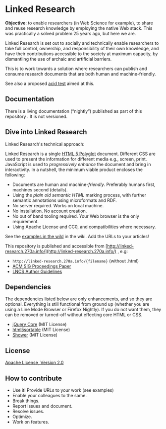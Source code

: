 # Linked Research

**Objective**: to enable researchers (in Web Science for example), to share and
reuse research knowledge by employing the native Web stack. This was
practically a solved problem 25 years ago, but here we are.

Linked Research is set out to socially and technically enable researchers to
take full control, ownership, and responsibility of their own knowledge, and
have their contributions accessible to the society at maximum capacity, by
dismantling the use of archaic and artificial barriers.

This is to work towards a solution where researchers can publish and consume
research documents that are both human and machine-friendly.

See also a proposed [acid test](http://csarven.ca/enabling-accessible-knowledge#acid-test)
aimed at this.

## Documentation
There is a living documentation (“nightly”) published as part of this repository
. It is not versioned.

## Dive into Linked Research

Linked Research's technical approach:

Linked Research is a single <a href="http://dev.w3.org/html5/html-polyglot/">HTML 5 Polyglot</a>
document. Different CSS are used to present the information for different media
e.g., screen, print. JavaScript is used to <em>progressively enhance</em> the
document and bring in interactivity. In a nutshell, the minimum viable product
encloses the following:

* Documents are human and machine-<em>friendly</em>. Preferably humans first,
machines second (details).
* Using the <em>plain old semantic HTML</em> marking process, with further
semantic annotations using microformats and RDF.
* No server required. Works on local machine.
* No installation. No account creation.
* No out of band tooling required. Your Web browser is the only requirement.
* Using Apache License and CC0, and compatibilities where necessary.

See the [examples in the wild](https://github.com/csarven/linked-research/wiki#examples-in-the-wild)
in the wiki. Add the URLs to your articles!

This repository is published and accessible from [http://linked-research.270a.info/](http://linked-research.270a.info/) , e.g:

* `http://linked-research.270a.info/{filename}` (without .html)
* [ACM SIG Proceedings Paper](http://linked-research.270a.info/acm-sigproc-sp)
* [LNCS Author Guidelines](http://linked-research.270a.info/lncs-splnproc)

## Dependencies

The dependencies listed below are only enhancements, and so they are optional.
Everything is still functional from ground up (whether you are using a Line Mode
Browser or Firefox Nightly). If you do not want them, they can be removed or
turned-off without effecting core HTML or CSS.

* [jQuery Core](http://jquery.com/) (MIT License)
* [html5sortable](https://github.com/voidberg/html5sortable) (MIT License)
* [Shower](https://github.com/shower/shower) (MIT License)

## License
[Apache License, Version 2.0](http://www.apache.org/licenses/LICENSE-2.0)

## How to contribute
* Use it! Provide URLs to your work (see examples)
* Enable your colleagues to the same.
* Break things.
* Report issues and document.
* Resolve issues.
* Optimize.
* Work on features.
